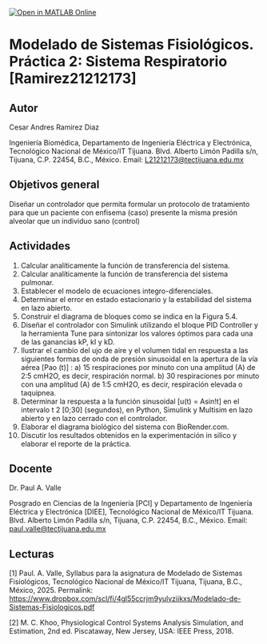 [![Open in MATLAB Online](https://www.mathworks.com/images/responsive/global/open-in-matlab-online.svg)](https://matlab.mathworks.com/open/github/v1?repo=CesarR-rgb/MSF-Practica-1)
# Modelado de Sistemas Fisiológicos. Práctica 2: Sistema Respiratorio [Ramirez21212173]

## Autor
Cesar Andres Ramirez Diaz 

Ingeniería Biomédica, Departamento de Ingeniería Eléctrica y Electrónica, Tecnológico Nacional de México/IT Tijuana. Blvd. Alberto Limón Padilla s/n, Tijuana, C.P. 22454, B.C., México. Email: L21212173@tectijuana.edu.mx

## Objetivos general
Diseñar un controlador que permita formular un protocolo de tratamiento para que un paciente con enfisema (caso) presente la misma presión alveolar que un individuo sano (control)

## Actividades
1. Calcular analíticamente la función de transferencia del sistema.
 1. Calcular analíticamente la función de transferencia del sistema pulmonar.
 2. Establecer el modelo de ecuaciones integro-diferenciales.
 3. Determinar el error en estado estacionario y la estabilidad del sistema en lazo abierto.
 4. Construir el diagrama de bloques como se indica en la Figura 5.4.
 5. Diseñar el controlador con Simulink utilizando el bloque PID Controller y la herramienta Tune para
 sintonizar los valores óptimos para cada una de las ganancias kP, kI y kD.
 6. Ilustrar el cambio del ujo de aire y el volumen tidal en respuesta a las siguientes formas de onda
 de presión sinusoidal en la apertura de la vía aérea [Pao (t)] :
  a) 15 respiraciones por minuto con una amplitud (A) de 2:5 cmH2O, es decir, respiración normal.
  b) 30 respiraciones por minuto con una amplitud (A) de 1:5 cmH2O, es decir, respiración elevada o taquipnea.
 7. Determinar la respuesta a la función sinusoidal [u(t) = Asin!t] en el intervalo t 2 [0;30] (segundos),
 en Python, Simulink y Multisim en lazo abierto y en lazo cerrado con el controlador.
 8. Elaborar el diagrama biológico del sistema con BioRender.com.
 9. Discutir los resultados obtenidos en la experimentación in silico y elaborar el reporte de la práctica.
## Docente
Dr. Paul A. Valle

Posgrado en Ciencias de la Ingeniería [PCI] y Departamento de Ingeniería Eléctrica y Electrónica [DIEE], Tecnológico Nacional de México/IT Tijuana. Blvd. Alberto Limón Padilla s/n, Tijuana, C.P. 22454, B.C., México. Email: paul.valle@tectijuana.edu.mx

## Lecturas
[1] Paul. A. Valle, Syllabus para la asignatura de Modelado de Sistemas Fisiológicos, Tecnológico Nacional de México/IT Tijuana, Tijuana, B.C., México, 2025. Permalink: https://www.dropbox.com/scl/fi/4gl55ccrjm9yulvziikxs/Modelado-de-Sistemas-Fisiologicos.pdf

[2] M. C. Khoo, Physiological Control Systems Analysis Simulation, and Estimation, 2nd ed. Piscataway, New Jersey, USA: IEEE Press, 2018.
